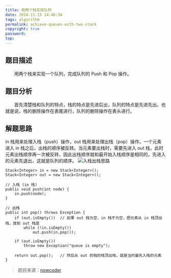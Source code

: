 ```yaml
---
title: 用两个栈实现队列
date: 2018-11-15 14:46:34
tags: algorithm
permalink: achieve-queues-with-two-stack
copyright: true
password:
top:
---
```


## 题目描述
　　用两个栈来实现一个队列，完成队列的 Push 和 Pop 操作。
<!-- more -->

## 题目分析
　　首先清楚栈和队列的特点，栈的特点是先进后出，队列的特点是先进先出。也就是说，栈的删除操作在表尾进行，队列的删除操作在表头进行。

## 解题思路
in 栈用来处理入栈（push）操作，out 栈用来处理出栈（pop）操作。一个元素进入 in 栈之后，出栈的顺序被反转。当元素要出栈时，需要先进入 out 栈，此时元素出栈顺序再一次被反转，因此出栈顺序就和最开始入栈顺序是相同的，先进入的元素先退出，这就是队列的顺序。
![入栈出栈思路](/img/immmstack.png)

```
Stack<Integer> in = new Stack<Integer>();
Stack<Integer> out = new Stack<Integer>();

// 入栈 (in 栈)
public void push(int node) {
    in.push(node);
}

// 出栈
public int pop() throws Exception {
    if (out.isEmpty())  // 如果 out 栈为空，in 栈不为空，把元素从 in 栈顶出栈，放到 out 栈底
        while (!in.isEmpty())
            out.push(in.pop());

    if (out.isEmpty())
        throw new Exception("queue is empty");

    return out.pop();   // 然后从 out 的栈的栈顶出栈，就是当时最先入栈的元素
}
```

> 题目来源：[nowcoder](https://www.nowcoder.com/practice/54275ddae22f475981afa2244dd448c6?tpId=13&tqId=11158&tPage=1&rp=1&ru=/ta/coding-interviews&qru=/ta/coding-interviews/question-ranking)